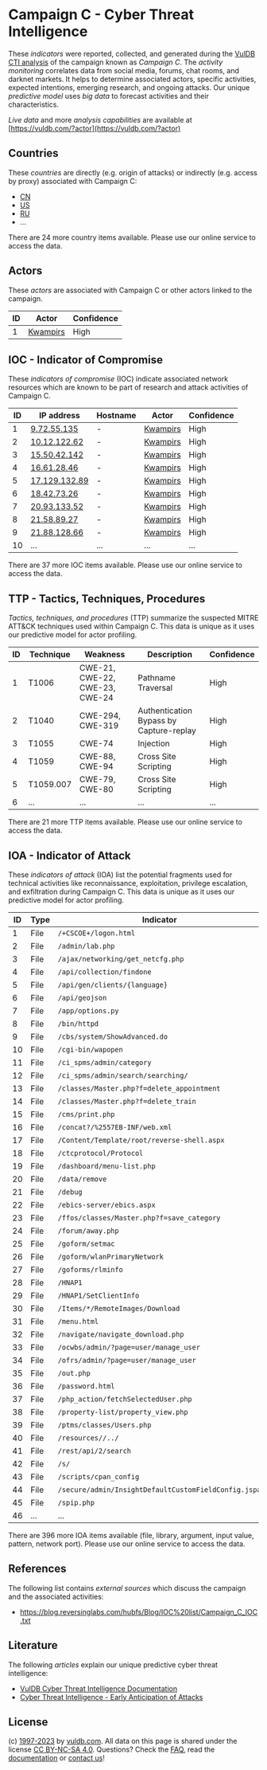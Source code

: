 # Campaign C - Cyber Threat Intelligence

These _indicators_ were reported, collected, and generated during the [VulDB CTI analysis](https://vuldb.com/?kb.cti) of the campaign known as _Campaign C_. The _activity monitoring_ correlates data from social media, forums, chat rooms, and darknet markets. It helps to determine associated actors, specific activities, expected intentions, emerging research, and ongoing attacks. Our unique _predictive model_ uses _big data_ to forecast activities and their characteristics.

_Live data_ and more _analysis capabilities_ are available at [https://vuldb.com/?actor](https://vuldb.com/?actor)

## Countries

These _countries_ are directly (e.g. origin of attacks) or indirectly (e.g. access by proxy) associated with Campaign C:

* [CN](https://vuldb.com/?country.cn)
* [US](https://vuldb.com/?country.us)
* [RU](https://vuldb.com/?country.ru)
* ...

There are 24 more country items available. Please use our online service to access the data.

## Actors

These _actors_ are associated with Campaign C or other actors linked to the campaign.

ID | Actor | Confidence
-- | ----- | ----------
1 | [Kwampirs](https://vuldb.com/?actor.kwampirs) | High

## IOC - Indicator of Compromise

These _indicators of compromise_ (IOC) indicate associated network resources which are known to be part of research and attack activities of Campaign C.

ID | IP address | Hostname | Actor | Confidence
-- | ---------- | -------- | ----- | ----------
1 | [9.72.55.135](https://vuldb.com/?ip.9.72.55.135) | - | [Kwampirs](https://vuldb.com/?actor.kwampirs) | High
2 | [10.12.122.62](https://vuldb.com/?ip.10.12.122.62) | - | [Kwampirs](https://vuldb.com/?actor.kwampirs) | High
3 | [15.50.42.142](https://vuldb.com/?ip.15.50.42.142) | - | [Kwampirs](https://vuldb.com/?actor.kwampirs) | High
4 | [16.61.28.46](https://vuldb.com/?ip.16.61.28.46) | - | [Kwampirs](https://vuldb.com/?actor.kwampirs) | High
5 | [17.129.132.89](https://vuldb.com/?ip.17.129.132.89) | - | [Kwampirs](https://vuldb.com/?actor.kwampirs) | High
6 | [18.42.73.26](https://vuldb.com/?ip.18.42.73.26) | - | [Kwampirs](https://vuldb.com/?actor.kwampirs) | High
7 | [20.93.133.52](https://vuldb.com/?ip.20.93.133.52) | - | [Kwampirs](https://vuldb.com/?actor.kwampirs) | High
8 | [21.58.89.27](https://vuldb.com/?ip.21.58.89.27) | - | [Kwampirs](https://vuldb.com/?actor.kwampirs) | High
9 | [21.88.128.66](https://vuldb.com/?ip.21.88.128.66) | - | [Kwampirs](https://vuldb.com/?actor.kwampirs) | High
10 | ... | ... | ... | ...

There are 37 more IOC items available. Please use our online service to access the data.

## TTP - Tactics, Techniques, Procedures

_Tactics, techniques, and procedures_ (TTP) summarize the suspected MITRE ATT&CK techniques used within Campaign C. This data is unique as it uses our predictive model for actor profiling.

ID | Technique | Weakness | Description | Confidence
-- | --------- | -------- | ----------- | ----------
1 | T1006 | CWE-21, CWE-22, CWE-23, CWE-24 | Pathname Traversal | High
2 | T1040 | CWE-294, CWE-319 | Authentication Bypass by Capture-replay | High
3 | T1055 | CWE-74 | Injection | High
4 | T1059 | CWE-88, CWE-94 | Cross Site Scripting | High
5 | T1059.007 | CWE-79, CWE-80 | Cross Site Scripting | High
6 | ... | ... | ... | ...

There are 21 more TTP items available. Please use our online service to access the data.

## IOA - Indicator of Attack

These _indicators of attack_ (IOA) list the potential fragments used for technical activities like reconnaissance, exploitation, privilege escalation, and exfiltration during Campaign C. This data is unique as it uses our predictive model for actor profiling.

ID | Type | Indicator | Confidence
-- | ---- | --------- | ----------
1 | File | `/+CSCOE+/logon.html` | High
2 | File | `/admin/lab.php` | High
3 | File | `/ajax/networking/get_netcfg.php` | High
4 | File | `/api/collection/findone` | High
5 | File | `/api/gen/clients/{language}` | High
6 | File | `/api/geojson` | Medium
7 | File | `/app/options.py` | High
8 | File | `/bin/httpd` | Medium
9 | File | `/cbs/system/ShowAdvanced.do` | High
10 | File | `/cgi-bin/wapopen` | High
11 | File | `/ci_spms/admin/category` | High
12 | File | `/ci_spms/admin/search/searching/` | High
13 | File | `/classes/Master.php?f=delete_appointment` | High
14 | File | `/classes/Master.php?f=delete_train` | High
15 | File | `/cms/print.php` | High
16 | File | `/concat?/%2557EB-INF/web.xml` | High
17 | File | `/Content/Template/root/reverse-shell.aspx` | High
18 | File | `/ctcprotocol/Protocol` | High
19 | File | `/dashboard/menu-list.php` | High
20 | File | `/data/remove` | Medium
21 | File | `/debug` | Low
22 | File | `/ebics-server/ebics.aspx` | High
23 | File | `/ffos/classes/Master.php?f=save_category` | High
24 | File | `/forum/away.php` | High
25 | File | `/goform/setmac` | High
26 | File | `/goform/wlanPrimaryNetwork` | High
27 | File | `/goforms/rlminfo` | High
28 | File | `/HNAP1` | Low
29 | File | `/HNAP1/SetClientInfo` | High
30 | File | `/Items/*/RemoteImages/Download` | High
31 | File | `/menu.html` | Medium
32 | File | `/navigate/navigate_download.php` | High
33 | File | `/ocwbs/admin/?page=user/manage_user` | High
34 | File | `/ofrs/admin/?page=user/manage_user` | High
35 | File | `/out.php` | Medium
36 | File | `/password.html` | High
37 | File | `/php_action/fetchSelectedUser.php` | High
38 | File | `/property-list/property_view.php` | High
39 | File | `/ptms/classes/Users.php` | High
40 | File | `/resources//../` | High
41 | File | `/rest/api/2/search` | High
42 | File | `/s/` | Low
43 | File | `/scripts/cpan_config` | High
44 | File | `/secure/admin/InsightDefaultCustomFieldConfig.jspa` | High
45 | File | `/spip.php` | Medium
46 | ... | ... | ...

There are 396 more IOA items available (file, library, argument, input value, pattern, network port). Please use our online service to access the data.

## References

The following list contains _external sources_ which discuss the campaign and the associated activities:

* https://blog.reversinglabs.com/hubfs/Blog/IOC%20list/Campaign_C_IOC.txt

## Literature

The following _articles_ explain our unique predictive cyber threat intelligence:

* [VulDB Cyber Threat Intelligence Documentation](https://vuldb.com/?kb.cti)
* [Cyber Threat Intelligence - Early Anticipation of Attacks](https://www.scip.ch/en/?labs.20201022)

## License

(c) [1997-2023](https://vuldb.com/?kb.changelog) by [vuldb.com](https://vuldb.com/?kb.about). All data on this page is shared under the license [CC BY-NC-SA 4.0](https://creativecommons.org/licenses/by-nc-sa/4.0/). Questions? Check the [FAQ](https://vuldb.com/?kb.faq), read the [documentation](https://vuldb.com/?kb) or [contact us](https://vuldb.com/?contact)!
